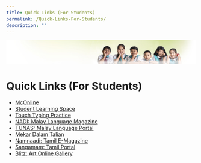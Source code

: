 ```yaml
---
title: Quick Links (For Students)
permalink: /Quick-Links-For-Students/
description: ""
---
```

![](/images/Banner.jpg)

Quick Links (For Students)
===========

*   [McOnline](https://www.mconline.sg/LEAD/login/lms_login.aspx)
*   [Student Learning Space](https://vle.learning.moe.edu.sg/login)
*   [Touch Typing Practice](http://www.bbc.co.uk/schools/typing/)
*   [NADI: Malay Language Magazine](http://nadi.edumall.sg/)
*   [TUNAS: Malay Language Portal](http://tinta.edumall.sg/mekar/slot/u112/PRI/index.html)
*   [Mekar Dalam Talian](http://tinta.edumall.sg/mekar/slot/u112/ML/index.html)
*   [Namnaadi: Tamil E-Magazine](http://namnaadi.edumall.sg/)
*   [Sangamam: Tamil Portal](http://sangamam.edumall.sg/)
*   [Blitz: Art Online Gallery](http://blitx.edumall.sg/)